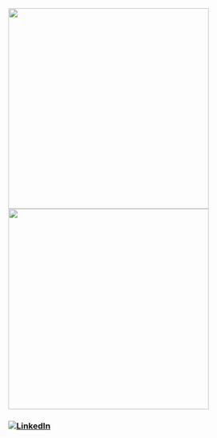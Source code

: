 <img src="https://i.pinimg.com/originals/29/61/29/296129271a7849691c5ca87ee918e497.gif" width="400" alt="">
<img src="https://media.tenor.com/9lZuSEpauSkAAAAi/nina-girls-band-cry.gif" width="400" alt="">

### <a href="https://mx.linkedin.com/in/bruno-delgado-cachón-140703141" target="_blank"><img src="https://img.shields.io/badge/LinkedIn--_.svg?style=social&logo=linkedin" alt="LinkedIn"></a>
